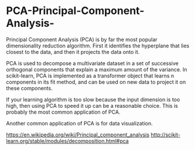 # PCA-Principal-Component-Analysis-
Principal Component Analysis (PCA) is by far the most popular dimensionality reduction algorithm. First it identifies the hyperplane that lies closest to the data, and then it projects the data onto it.

PCA is used to decompose a multivariate dataset in a set of successive orthogonal components that explain a maximum amount of the variance. In scikit-learn, PCA is implemented as a transformer object that learns n components in its fit method, and can be used on
new data to project it on these components.

If your learning algorithm is too slow because the input dimension is too high, then using PCA to speed it up can be a reasonable choice. This is probably the most common application of PCA. 

Another common application of PCA is for data visualization.


https://en.wikipedia.org/wiki/Principal_component_analysis
http://scikit-learn.org/stable/modules/decomposition.html#pca
